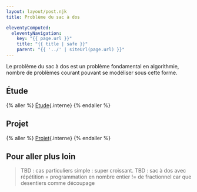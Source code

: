```yaml
---
layout: layout/post.njk
title: Problème du sac à dos

eleventyComputed:
  eleventyNavigation:
    key: "{{ page.url }}"
    title: "{{ title | safe }}"
    parent: "{{ '../' | siteUrl(page.url) }}"
---
```


Le problème du sac à dos est un problème fondamental en algorithmie, nombre de problèmes courant pouvant se modéliser sous cette forme.

## Étude

{% aller %}
[Étude](./étude){.interne}
{% endaller %}

## Projet

{% aller %}
[Projet](./projet){.interne}
{% endaller %}



## Pour aller plus loin

> TBD : cas particuliers simple : super croissant.
> TBD : sac à dos avec répétition = programmation en nombre entier != de fractionnel car que desentiers comme découpage
